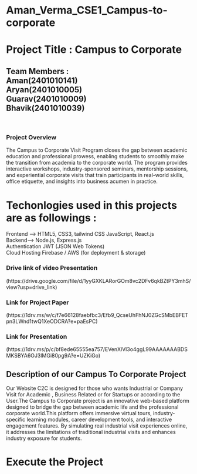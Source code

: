 # Aman_Verma_CSE1_Campus-to-corporate
<h1>Project Title : Campus to Corporate</h1>
<h2>Team Members :<br>
Aman(2401010141)<br> 
Aryan(2401010005) <br>
Guarav(2401010009)<br>
Bhavik(2401010039)</h2><br>
<h3>Project Overview</h3>
<p>The Campus to Corporate Visit Program closes the gap between academic education and professional prowess, enabling students to smoothly make the transition from academia to the corporate world. The program provides interactive workshops, industry-sponsored seminars, mentorship sessions, and experiential corporate visits that train participants in real-world skills, office etiquette, and insights into business acumen in practice.</p>

# Techonlogies used in this projects are as followings :
Frontend --> HTML5, CSS3, tailwind CSS JavaScript, React.js<br>
Backend--> Node.js, Express.js<br>
Authentication	JWT (JSON Web Tokens)<br>
Cloud Hosting	Firebase / AWS (for deployment & storage)
<h3>Drive link of video Presentation</h3> 
(https://drive.google.com/file/d/1yyGXKLARorGOm8vc2DFv6qkBZtPY3mhS/view?usp=drive_link)
<h3>Link for Project Paper </h3>
(https://1drv.ms/w/c/f7e66128faebfbc3/Efb9_QcseUhFhNJ0ZGcSMbEBFETpn3LWnd1twQ1XeODCRA?e=paEsPC)<br>
<h3>Link for Presentation</h3>
(https://1drv.ms/p/c/bf8ede65555ea757/EVenXlVl3o4ggL99AAAAAAABDSMKSBYA6OJ3lMGi80pg9A?e=UZKiGo)
<h2>Description of our Campus To Corporate Project</h2>
Our Website C2C is designed for those who wants Industrial or Company Visit for Academic , Business Related or for Startups or according to the User.The Campus to Corporate project is an innovative web-based platform designed to bridge the gap between academic life and the professional corporate world.This platform offers immersive virtual tours, industry-specific learning modules, career development tools, and interactive engagement features. By simulating real industrial visit experiences online, it addresses the limitations of traditional industrial visits and enhances industry exposure for students.

# Execute the Project
